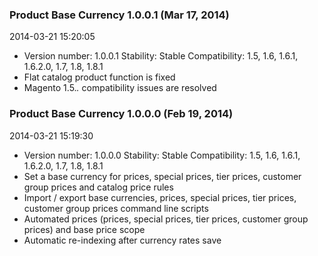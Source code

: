 
### Product Base Currency 1.0.0.1 (Mar 17, 2014)

2014-03-21 15:20:05

 - Version number: 1.0.0.1 Stability: Stable Compatibility: 1.5, 1.6, 1.6.1, 1.6.2.0, 1.7, 1.8, 1.8.1 
 - Flat catalog product function is fixed
 - Magento 1.5.*.* compatibility issues are resolved

### Product Base Currency 1.0.0.0 (Feb 19, 2014)

2014-03-21 15:19:30

 - Version number: 1.0.0.0 Stability: Stable Compatibility: 1.5, 1.6, 1.6.1, 1.6.2.0, 1.7, 1.8, 1.8.1 
 - Set a base currency for prices, special prices, tier prices, customer group prices and catalog price rules
 - Import / export base currencies, prices, special prices, tier prices, customer group prices command line scripts
 - Automated prices (prices, special prices, tier prices, customer group prices) and base price scope
 - Automatic re-indexing after currency rates save

